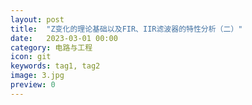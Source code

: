 ```yaml
---
layout: post
title:  "Z变化的理论基础以及FIR、IIR滤波器的特性分析（二）"
date:   2023-03-01 00:00
category: 电路与工程
icon: git
keywords: tag1, tag2
image: 3.jpg
preview: 0
---
```

